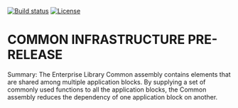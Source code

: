 [![Build status](https://ci.appveyor.com/api/projects/status/kx4vuqp5exqc0f80/branch/master?svg=true)](https://ci.appveyor.com/project/EnterpriseLibrary/common-infrastructure/branch/master)
[![License](https://img.shields.io/badge/license-apache%202.0-60C060.svg)](https://github.com/EnterpriseLibrary/common-infrastructure/blob/master/LICENSE)


# COMMON INFRASTRUCTURE PRE-RELEASE
Summary: The Enterprise Library Common assembly contains elements that are shared among multiple application blocks. By supplying a set of commonly used functions to all the application blocks, the Common assembly reduces the dependency of one application block on another.

